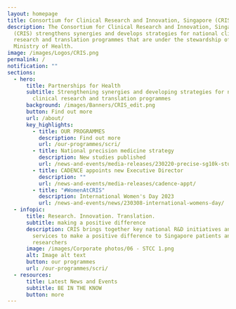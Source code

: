 ```yaml
---
layout: homepage
title: Consortium for Clinical Research and Innovation, Singapore (CRIS)
description: The Consortium for Clinical Research and Innovation, Singapore
  (CRIS) strengthens synergies and develops strategies for national clinical
  research and translation programmes that are under the stewardship of the
  Ministry of Health.
image: /images/Logos/CRIS.png
permalink: /
notification: ""
sections:
  - hero:
      title: Partnerships for Health
      subtitle: Strengthening synergies and developing strategies for national
        clinical research and translation programmes
      background: /images/Banners/CRIS_edit.png
      button: Find out more
      url: /about/
      key_highlights:
        - title: OUR PROGRAMMES
          description: Find out more
          url: /our-programmes/scri/
        - title: National precision medicine strategy
          description: New studies published
          url: /news-and-events/media-releases/230220-precise-sg10k-study/
        - title: CADENCE appoints new Executive Director
          description: ""
          url: /news-and-events/media-releases/cadence-appt/
        - title: "#WomenAtCRIS"
          description: International Women's Day 2023
          url: /news-and-events/news/230308-international-womens-day/
  - infopic:
      title: Research. Innovation. Translation.
      subtitle: making a positive difference
      description: CRIS brings together key national R&D initiatives and clinical
        services to make a positive difference to Singapore patients and
        researchers
      image: /images/Corporate photos/06 - STCC 1.png
      alt: Image alt text
      button: our programmes
      url: /our-programmes/scri/
  - resources:
      title: Latest News and Events
      subtitle: BE IN THE KNOW
      button: more
---
```

